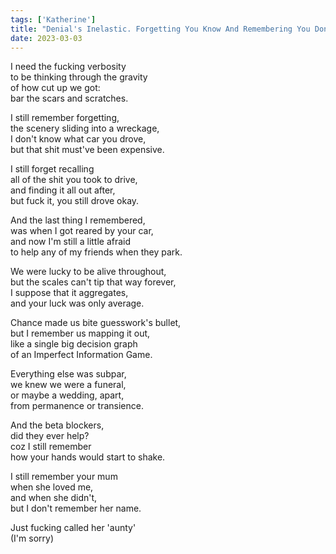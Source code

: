 ```yaml
---  
tags: ['Katherine']
title: "Denial's Inelastic. Forgetting You Know And Remembering You Don't: A Formal Disproof Of The KK Thesis"
date: 2023-03-03
---
```


I need the fucking verbosity  
to be thinking through the gravity  
of how cut up we got:  
bar the scars and scratches.

I still remember forgetting,  
the scenery sliding into a wreckage,  
I don't know what car you drove,  
but that shit must've been expensive.

I still forget recalling  
all of the shit you took to drive,  
and finding it all out after,  
but fuck it, you still drove okay.

And the last thing I remembered,  
was when I got reared by your car,  
and now I'm still a little afraid  
to help any of my friends when they park.

We were lucky to be alive throughout,  
but the scales can't tip that way forever,  
I suppose that it aggregates,  
and your luck was only average.

Chance made us bite guesswork's bullet,  
but I remember us mapping it out,  
like a single big decision graph  
of an Imperfect Information Game.

Everything else was subpar,  
we knew we were a funeral,  
or maybe a wedding, apart,  
from permanence or transience.

And the beta blockers,  
did they ever help?  
coz I still remember  
how your hands would start to shake.

I still remember your mum  
when she loved me,  
and when she didn't,  
but I don't remember her name.

Just fucking called her 'aunty'  
(I'm sorry)
